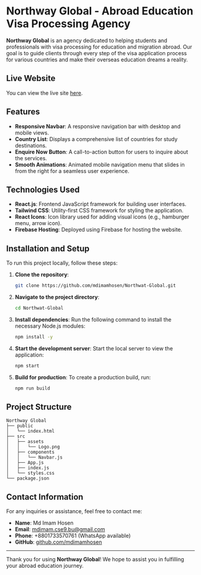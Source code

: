 # Northway Global - Abroad Education Visa Processing Agency

**Northway Global** is an agency dedicated to helping students and professionals with visa processing for education and migration abroad. Our goal is to guide clients through every step of the visa application process for various countries and make their overseas education dreams a reality.

## Live Website

You can view the live site [here](https://northway--global.web.app/).

## Features

- **Responsive Navbar**: A responsive navigation bar with desktop and mobile views.
- **Country List**: Displays a comprehensive list of countries for study destinations.
- **Enquire Now Button**: A call-to-action button for users to inquire about the services.
- **Smooth Animations**: Animated mobile navigation menu that slides in from the right for a seamless user experience.

## Technologies Used

- **React.js**: Frontend JavaScript framework for building user interfaces.
- **Tailwind CSS**: Utility-first CSS framework for styling the application.
- **React Icons**: Icon library used for adding visual icons (e.g., hamburger menu, arrow icon).
- **Firebase Hosting**: Deployed using Firebase for hosting the website.

## Installation and Setup

To run this project locally, follow these steps:

1. **Clone the repository**:

   ```bash
   git clone https://github.com/mdimamhosen/Northwat-Global.git
   ```

2. **Navigate to the project directory**:

   ```bash
   cd Northwat-Global
   ```

3. **Install dependencies**:
   Run the following command to install the necessary Node.js modules:

   ```bash
   npm install -y
   ```

4. **Start the development server**:
   Start the local server to view the application:

   ```bash
   npm start
   ```

5. **Build for production**:
   To create a production build, run:
   ```bash
   npm run build
   ```

## Project Structure

```
Northway Global
├── public
│   └── index.html
├── src
│   ├── assets
│   │   └── Logo.png
│   ├── components
│   │   └── Navbar.js
│   ├── App.js
│   ├── index.js
│   └── styles.css
└── package.json
```

## Contact Information

For any inquiries or assistance, feel free to contact me:

- **Name**: Md Imam Hosen
- **Email**: [mdimam.cse9.bu@gmail.com](mailto:mdimam.cse9.bu@gmail.com)
- **Phone**: +8801733570761 (WhatsApp available)
- **GitHub**: [github.com/mdimamhosen](https://github.com/mdimamhosen)

---

Thank you for using **Northway Global**! We hope to assist you in fulfilling your abroad education journey.
